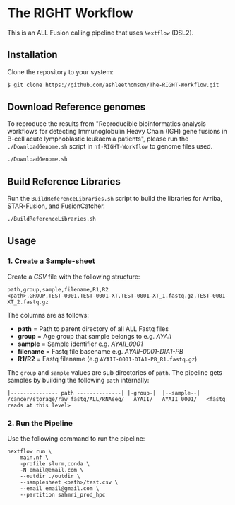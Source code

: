 # The RIGHT Workflow

This is an ALL Fusion calling pipeline that uses `Nextflow` (DSL2).

## Installation

Clone the repository to your system:

```bash
$ git clone https://github.com/ashleethomson/The-RIGHT-Workflow.git
```

## Download Reference genomes
To reproduce the results from "Reproducible bioinformatics analysis workflows for detecting Immunoglobulin Heavy Chain (IGH) gene fusions in B-cell acute lymphoblastic leukaemia patients", please run the `./DownloadGenome.sh` script in `nf-RIGHT-Workflow` to genome files used.

```bash
./DownloadGenome.sh
```

## Build Reference Libraries


Run the `BuildReferenceLibraries.sh` script to build the libraries for Arriba, STAR-Fusion, and FusionCatcher.

```bash
./BuildReferenceLibraries.sh
```

## Usage

### 1. Create a Sample-sheet

Create a _CSV_ file with the following structure:

```text
path,group,sample,filename,R1,R2
<path>,GROUP,TEST-0001,TEST-0001-XT,TEST-0001-XT_1.fastq.gz,TEST-0001-XT_2.fastq.gz
```

The columns are as follows:

- **path** = Path to parent directory of all ALL Fastq files
- **group** = Age group that sample belongs to e.g. _AYAII_
- **sample** = Sample identifier e.g. _AYAII_0001_
- **filename** = Fastq file basename e.g. _AYAII-0001-DIA1-PB_
- **R1/R2** = Fastq filename (e.g `AYAII-0001-DIA1-PB_R1.fastq.gz`)

The `group` and `sample` values are sub directories of `path`. The pipeline gets samples
by building the following `path` internally:

```text
|--------------- path --------------| |-group-|  |--sample--|
/cancer/storage/raw_fastq/ALL/RNAseq/   AYAII/   AYAII_0001/   <fastq reads at this level>
```

### 2. Run the Pipeline

Use the following command to run the pipeline:

```shell
nextflow run \
    main.nf \
    -profile slurm,conda \
    -N email@email.com \
    --outdir ./outdir \
    --samplesheet <path>/test.csv \
    --email email@gmail.com \
    --partition sahmri_prod_hpc
```
